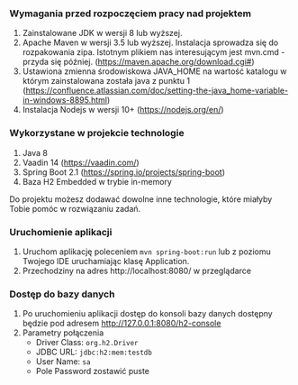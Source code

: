 ### Wymagania przed rozpoczęciem pracy nad projektem

1. Zainstalowane JDK w wersji 8 lub wyższej.
1. Apache Maven w wersji 3.5 lub wyższej. Instalacja sprowadza się do rozpakowania zipa. Istotnym plikiem nas interesującym jest mvn.cmd - przyda się później. (https://maven.apache.org/download.cgi#)
1. Ustawiona zmienna środowiskowa JAVA_HOME na wartość katalogu w którym zainstalowana została java z punktu 1 (https://confluence.atlassian.com/doc/setting-the-java_home-variable-in-windows-8895.html)
1. Instalacja Nodejs w wersji 10+ (https://nodejs.org/en/)

### Wykorzystane w projekcie technologie

1. Java 8
1. Vaadin 14 (https://vaadin.com/)
1. Spring Boot 2.1 (https://spring.io/projects/spring-boot)
1. Baza H2 Embedded w trybie in-memory

Do projektu możesz dodawać dowolne inne technologie, które miałyby Tobie pomóc w rozwiązaniu zadań.

### Uruchomienie aplikacji

1. Uruchom aplikację poleceniem `mvn spring-boot:run` lub z poziomu Twojego IDE uruchamiając klasę Application. 
1. Przechodziny na adres http://localhost:8080/ w przeglądarce

### Dostęp do bazy danych

1. Po uruchomieniu aplikacji dostęp do konsoli bazy danych dostępny będzie pod adresem http://127.0.0.1:8080/h2-console
1. Parametry połączenia
    - Driver Class: `org.h2.Driver`
    - JDBC URL: `jdbc:h2:mem:testdb`
    - User Name: `sa`
    - Pole Password zostawić puste
